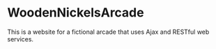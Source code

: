 # WoodenNickelsArcade
This is a website for a fictional arcade that uses Ajax and RESTful web services.
